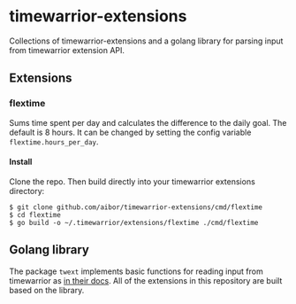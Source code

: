 <!--
SPDX-FileCopyrightText: 2024 Tobias Böhm <code@aibor.de>

SPDX-License-Identifier: MIT
-->

# timewarrior-extensions

Collections of timewarrior-extensions and a golang library for parsing
input from timewarrior extension API.

## Extensions

### flextime

Sums time spent per day and calculates the difference to the daily goal. The
default is 8 hours. It can be changed by setting the config variable
`flextime.hours_per_day`.

#### Install

Clone the repo. Then build directly into your timewarrior extensions directory:

```
$ git clone github.com/aibor/timewarrior-extensions/cmd/flextime
$ cd flextime
$ go build -o ~/.timewarrior/extensions/flextime ./cmd/flextime
```

## Golang library

The package `twext`  implements basic functions for reading input from
timewarrior as [in their docs](https://timewarrior.net/docs/api/).
All of the extensions in this repository are built based on the library.
```
